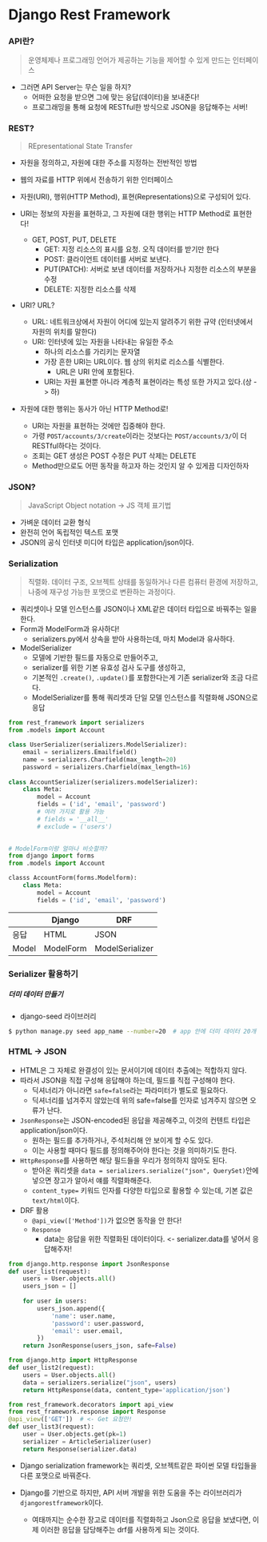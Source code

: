 # Django Rest Framework

### API란?

>운영체제나 프로그래밍 언어가 제공하는 기능을 제어할 수 있게 만드는 인터페이스

- 그러면 API Server는 무슨 일을 하지?
  - 어떠한 요청을 받으면 그에 맞는 응답(데이터)을 보내준다!
  - 프로그래밍을 통해 요청에 RESTful한 방식으로 JSON을 응답해주는 서버!

### REST?

> REpresentational State Transfer

- 자원을 정의하고, 자원에 대한 주소를 지정하는 전반적인 방법
- 웹의 자료를 HTTP 위에서 전송하기 위한 인터페이스
- 자원(URI), 행위(HTTP Method), 표현(Representations)으로 구성되어 있다.
- URI는 정보의 자원을 표현하고, 그 자원에 대한 행위는 HTTP Method로 표현한다!
  - GET, POST, PUT, DELETE
    - GET: 지정 리소스의 표시를 요청. 오직 데이터를 받기만 한다
    - POST: 클라이언트 데이터를 서버로 보낸다.
    - PUT(PATCH): 서버로 보낸 데이터를 저장하거나 지정한 리소스의 부분을 수정
    - DELETE: 지정한 리소스를 삭제

- URI? URL?
  - URL: 네트워크상에서 자원이 어디에 있는지 알려주기 위한 규약 (인터넷에서 자원의 위치를 말한다)
  - URI: 인터넷에 있는 자원을 나타내는 유일한 주소
    - 하나의 리소스를 가리키는 문자열
    - 가장 흔한 URI는 URL이다. 웹 상의 위치로 리소스를 식별한다.
      - URL은 URI 안에 포함된다.
    - URI는 자원 표현뿐 아니라 계층적 표현이라는 특성 또한 가지고 있다.(상 -> 하)
- 자원에 대한 행위는 동사가 아닌 HTTP Method로!
  - URI는 자원을 표현하는 것에만 집중해야 한다.
  - 가령 `POST/accounts/3/create`이라는 것보다는 `POST/accounts/3/`이 더 RESTful하다는 것이다.
  - 조회는 GET 생성은 POST 수정은 PUT 삭제는 DELETE
  - Method만으로도 어떤 동작을 하고자 하는 것인지 알 수 있게끔 디자인하자

### JSON?

> JavaScript Object notation -> JS 객체 표기법

- 가벼운 데이터 교환 형식
- 완전히 언어 독립적인 텍스트 포맷
- JSON의 공식 인터넷 미디어 타입은 application/json이다.

### Serialization

> 직렬화. 데이터 구조, 오브젝트 상태를 동일하거나 다른 컴퓨터 환경에 저장하고, 나중에 재구성 가능한 포맷으로 변환하는 과정이다. 

- 쿼리셋이나 모델 인스턴스를 JSON이나 XML같은 데이터 타입으로 바꿔주는 일을 한다.
- Form과 ModelForm과 유사하다!
  - serializers.py에서 상속을 받아 사용하는데, 마치 Model과 유사하다.
- ModelSerializer
  - 모델에 기반한 필드를 자동으로 만들어주고, 
  - serializer를 위한 기본 유효성 검사 도구를 생성하고,
  - 기본적인 `.create()`, `.update()`를 포함한다는게 기존 serializer와 조금 다르다.
  - ModelSerializer를 통해 쿼리셋과 단일 모델 인스턴스를 직렬화해 JSON으로 응답

```python
from rest_framework import serializers
from .models import Account

class UserSerializer(serializers.ModelSerializer):
	email = serializers.Emailfield()
    name = serializers.Charfield(max_length=20)
    password = serializers.Charfield(max_length=16)
    
class AccountSerializer(serializers.modelSerializer):
    class Meta:
        model = Account
        fields = ('id', 'email', 'password')
        # 여러 가지로 활용 가능
        # fields = '__all__'
        # exclude = ('users')
   
```

```python
# ModelForm이랑 얼마나 비슷할까?
from django import forms
from .models import Account

classs AccountForm(forms.Modelform):
    class Meta:
        model = Account
        fields = ('id', 'email', 'password')
```



|       | Django    | DRF             |
| ----- | --------- | --------------- |
| 응답  | HTML      | JSON            |
| Model | ModelForm | ModelSerializer |

### Serializer 활용하기



##### 더미 데이터 만들기

- django-seed 라이브러리

```bash
$ python manage.py seed app_name --number=20  # app 안에 더미 데이터 20개 생성
```

### HTML -> JSON

- HTML은 그 자체로 완결성이 있는 문서이기에 데이터 추출에는 적합하지 않다.
- 따라서 JSON을 직접 구성해 응답해야 하는데, 필드를 직접 구성해야 한다. 
  - 딕셔너리가 아니라면 `safe=false`라는 파라미터가 별도로 필요하다.
  - 딕셔너리를 넘겨주지 않았는데 위의 safe=false를 인자로 넘겨주지 않으면 오류가 난다.
- `JsonResponse`는 JSON-encoded된 응답을 제공해주고, 이것의 컨텐트 타입은 application/json이다.
  - 원하는 필드를 추가하거나, 주석처리해 안 보이게 할 수도 있다.
  - 이는 사용할 때마다 필드를 정의해주어야 한다는 것을 의미하기도 한다.
- `HttpResponse`를 사용하면 해당 필드들을 우리가 정의하지 않아도 된다.
  - 받아온 쿼리셋을 `data = serializers.serialize("json", QuerySet)`안에 넣으면 장고가 알아서 얘를 직렬화해준다.
  - `content_type=` 키워드 인자를 다양한 타입으로 활용할 수 있는데, 기본 값은 `text/html`이다.
- DRF 활용
  - `@api_view(['Method'])`가 없으면 동작을 안 한다!
  - `Response`
    - data는 응답을 위한 직렬화된 데이터이다. <- serializer.data를 넣어서 응답해주자!

```python
from django.http.response import JsonResponse
def user_list(request):
    users = User.objects.all()
    users_json = []
    
    for user in users:
        users_json.append({
            'name': user.name,
            'password': user.password,
            'email': user.email,
        })
    return JsonResponse(users_json, safe=False)

from django.http import HttpResponse
def user_list2(request):
    users = User.objects.all()
    data = serializers.serialize("json", users)
    return HttpResponse(data, content_type='application/json')

from rest_framework.decorators import api_view
from rest_framework.response import Response
@api_view(['GET'])  # <- Get 요청만!
def user_list3(request):
    user = User.objects.get(pk=1)
    serializer = ArticleSerializer(user)
    return Response(serializer.data)
```

- Django serialization framework는 쿼리셋, 오브젝트같은 파이썬 모델 타입들을 다른 포맷으로 바꿔준다.

- Django를 기반으로 하지만, API 서버 개발을 위한 도움을 주는 라이브러리가 `djangorestframework`이다.
  - 여태까지는 순수한 장고로 데이터를 직렬화하고 Json으로 응답을 보냈다면, 이제 이러한 응답을 담당해주는 drf를 사용하게 되는 것이다.